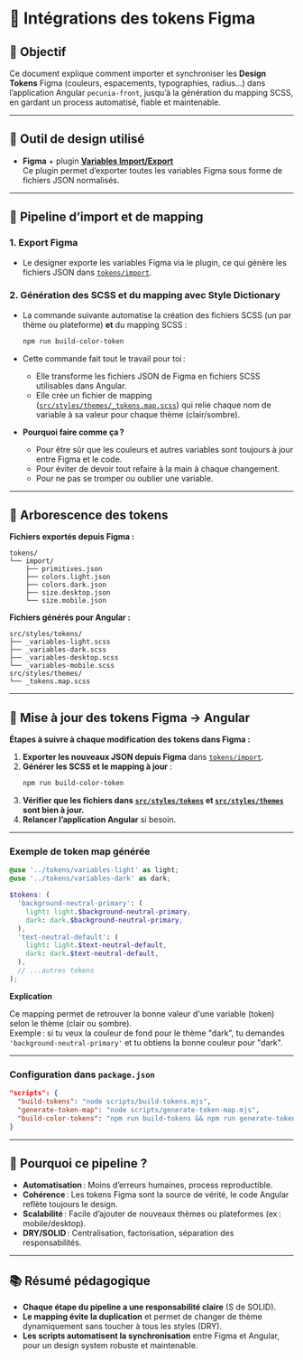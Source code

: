 # 🎨 Intégrations des tokens Figma

## 📌 Objectif

Ce document explique comment importer et synchroniser les **Design Tokens** Figma (couleurs, espacements, typographies, radius…) dans l’application Angular `pecunia-front`, jusqu’à la génération du mapping SCSS, en gardant un process automatisé, fiable et maintenable.

---

## 🔧 Outil de design utilisé

- **Figma** + plugin **[Variables Import/Export](https://www.figma.com/community/plugin/1254848311152928301/variables-import-export)**  
  Ce plugin permet d’exporter toutes les variables Figma sous forme de fichiers JSON normalisés.

---

## 🧩 Pipeline d’import et de mapping

### 1. **Export Figma**

- Le designer exporte les variables Figma via le plugin, ce qui génère les fichiers JSON dans [`tokens/import`](https://github.com/Pecunia-App/pecunia-front/tree/dev/tokens/import).

### 2. **Génération des SCSS et du mapping avec Style Dictionary**

- La commande suivante automatise la création des fichiers SCSS (un par thème ou plateforme) **et** du mapping SCSS :
  ```bash
  npm run build-color-token
  ```
- Cette commande fait tout le travail pour toi :

  - Elle transforme les fichiers JSON de Figma en fichiers SCSS utilisables dans Angular.
  - Elle crée un fichier de mapping ([`src/styles/themes/_tokens.map.scss`](https://github.com/Pecunia-App/pecunia-front/tree/dev/src/styles/themes/_tokens.map.scss)) qui relie chaque nom de variable à sa valeur pour chaque thème (clair/sombre).

- **Pourquoi faire comme ça ?**
  - Pour être sûr que les couleurs et autres variables sont toujours à jour entre Figma et le code.
  - Pour éviter de devoir tout refaire à la main à chaque changement.
  - Pour ne pas se tromper ou oublier une variable.

---

## 📁 Arborescence des tokens

**Fichiers exportés depuis Figma :**

```tree
tokens/
└── import/
    ├── primitives.json
    ├── colors.light.json
    ├── colors.dark.json
    ├── size.desktop.json
    └── size.mobile.json
```

**Fichiers générés pour Angular :**

```tree
src/styles/tokens/
├── _variables-light.scss
├── _variables-dark.scss
├── _variables-desktop.scss
└── _variables-mobile.scss
src/styles/themes/
└── _tokens.map.scss
```

---

## 🔄 Mise à jour des tokens Figma → Angular

**Étapes à suivre à chaque modification des tokens dans Figma :**

1. **Exporter les nouveaux JSON depuis Figma** dans [`tokens/import`](https://github.com/Pecunia-App/pecunia-front/tree/dev/tokens/import).
2. **Générer les SCSS et le mapping à jour** :
   ```bash
   npm run build-color-token
   ```
3. **Vérifier que les fichiers dans [`src/styles/tokens`](https://github.com/Pecunia-App/pecunia-front/tree/dev/src/styles/tokens) et [`src/styles/themes`](https://github.com/Pecunia-App/pecunia-front/tree/dev/src/styles/themes) sont bien à jour.**
4. **Relancer l’application Angular** si besoin.

---

### Exemple de token map générée

```scss
@use '../tokens/variables-light' as light;
@use '../tokens/variables-dark' as dark;

$tokens: (
  'background-neutral-primary': (
    light: light.$background-neutral-primary,
    dark: dark.$background-neutral-primary,
  ),
  'text-neutral-default': (
    light: light.$text-neutral-default,
    dark: dark.$text-neutral-default,
  ),
  // ...autres tokens
);
```

**Explication**

Ce mapping permet de retrouver la bonne valeur d'une variable (token) selon le thème (clair ou sombre).  
Exemple : si tu veux la couleur de fond pour le thème "dark", tu demandes `'background-neutral-primary'` et tu obtiens la bonne couleur pour "dark".

---

### Configuration dans `package.json`

```json
"scripts": {
  "build-tokens": "node scripts/build-tokens.mjs",
  "generate-token-map": "node scripts/generate-token-map.mjs",
  "build-color-tokens": "npm run build-tokens && npm run generate-token-map"
}
```

---

## 🎯 Pourquoi ce pipeline ?

- **Automatisation** : Moins d’erreurs humaines, process reproductible.
- **Cohérence** : Les tokens Figma sont la source de vérité, le code Angular reflète toujours le design.
- **Scalabilité** : Facile d’ajouter de nouveaux thèmes ou plateformes (ex : mobile/desktop).
- **DRY/SOLID** : Centralisation, factorisation, séparation des responsabilités.

---

## 📚 Résumé pédagogique

- **Chaque étape du pipeline a une responsabilité claire** (S de SOLID).
- **Le mapping évite la duplication** et permet de changer de thème dynamiquement sans toucher à tous les styles (DRY).
- **Les scripts automatisent la synchronisation** entre Figma et Angular, pour un design system robuste et maintenable.

